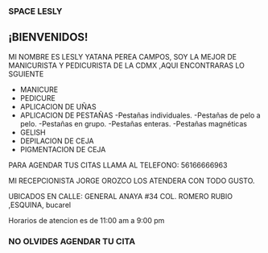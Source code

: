 ### SPACE LESLY ###

 ## ¡BIENVENIDOS! ##
 
 MI NOMBRE ES LESLY YATANA PEREA CAMPOS, SOY LA MEJOR DE MANICURISTA Y PEDICURISTA  DE LA CDMX ,AQUI ENCONTRARAS LO SGUIENTE 
 
 - MANICURE
 - PEDICURE
 - APLICACION DE UÑAS
 - APLICACION DE PESTAÑAS 
      -Pestañas individuales.
      -Pestañas de pelo a pelo.
      -Pestañas en grupo.
      -Pestañas enteras.
      -Pestañas magnéticas
 - GELISH
 - DEPILACION DE CEJA
 - PIGMENTACION DE CEJA 

PARA AGENDAR TUS CITAS LLAMA AL TELEFONO: 56166666963

MI RECEPCIONISTA  JORGE OROZCO  LOS ATENDERA CON TODO GUSTO.

UBICADOS EN CALLE: GENERAL ANAYA #34 COL. ROMERO RUBIO ,ESQUINA, bucarel

Horarios de atencion es de 11:00 am a 9:00 pm

### NO OLVIDES AGENDAR TU CITA ###
